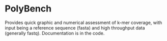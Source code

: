 # PolyBench
Provides quick graphic and numerical assessment of k-mer coverage, with input being a reference sequence (fasta) and high throughput data (generally fastq).  Documentation is in the code.
